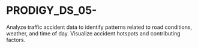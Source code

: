 # PRODIGY_DS_05-
Analyze traffic accident data to identify patterns related to road conditions, weather, and time of day. Visualize accident hotspots and contributing factors.
